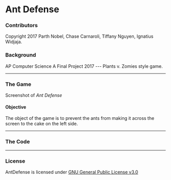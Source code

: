 # Ant Defense

### Contributors 
Copyright 2017 Parth Nobel, Chase Carnaroli, Tiffany Nguyen, Ignatius Widjaja.

### Background
AP Computer Science A Final Project 2017 --- Plants v. Zomies style game.

---
### The Game

Screenshot of *Ant Defense*

#### Objective
The object of the game is to prevent the ants from making it across the screen to the cake on the left side.

---
### The Code

---
### License
AntDefense is licensed under [GNU General Public License v3.0](https://www.gnu.org/licenses/gpl-3.0.en.html "License Information")

